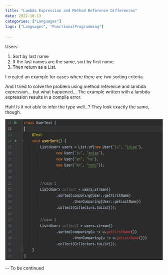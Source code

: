 ```yaml
---
title: "Lambda Expression and Method Reference Differences"
date: 2022-10-13
categories: ["Languages"]
tags: ["Languages", "FunctionalProgramming"]

---
```

Users

1. Sort by last name
2. If the last names are the same, sort by first name
3. Then return as a List.

I created an example for cases where there are two sorting criteria.

And I tried to solve the problem using method reference and lambda expression... but what happened... The example written with a lambda expression results in a compile error.

Huh! Is it not able to infer the type well...? They look exactly the same, though.

![img](img1.png)

-- To be continued 